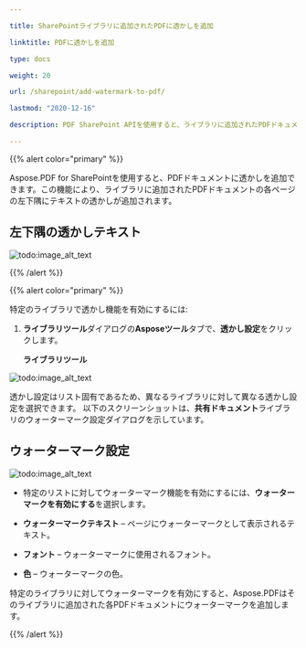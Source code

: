```yaml
---

title: SharePointライブラリに追加されたPDFに透かしを追加

linktitle: PDFに透かしを追加

type: docs

weight: 20

url: /sharepoint/add-watermark-to-pdf/

lastmod: "2020-12-16"

description: PDF SharePoint APIを使用すると、ライブラリに追加されたPDFドキュメントに透かしを追加できます。

---
```




{{% alert color="primary" %}}



Aspose.PDF for SharePointを使用すると、PDFドキュメントに透かしを追加できます。この機能により、ライブラリに追加されたPDFドキュメントの各ページの左下隅にテキストの透かしが追加されます。



## **左下隅の透かしテキスト**



![todo:image_alt_text](add-watermark-to-pdf_1.jpg)



{{% /alert %}}



{{% alert color="primary" %}}



特定のライブラリで透かし機能を有効にするには:



1. **ライブラリツール**ダイアログの**Asposeツール**タブで、**透かし設定**をクリックします。



   **ライブラリツール**



![todo:image_alt_text](add-watermark-to-pdf_2.jpg)



透かし設定はリスト固有であるため、異なるライブラリに対して異なる透かし設定を選択できます。 以下のスクリーンショットは、**共有ドキュメント**ライブラリのウォーターマーク設定ダイアログを示しています。



## **ウォーターマーク設定**



![todo:image_alt_text](add-watermark-to-pdf_3.jpg)



- 特定のリストに対してウォーターマーク機能を有効にするには、**ウォーターマークを有効にする**を選択します。

- **ウォーターマークテキスト** – ページにウォーターマークとして表示されるテキスト。

- **フォント** – ウォーターマークに使用されるフォント。

- **色** – ウォーターマークの色。



特定のライブラリに対してウォーターマークを有効にすると、Aspose.PDFはそのライブラリに追加された各PDFドキュメントにウォーターマークを追加します。



{{% /alert %}}